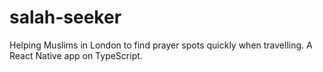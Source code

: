 # salah-seeker
Helping Muslims in London to find prayer spots quickly when travelling. A React Native app on TypeScript.
